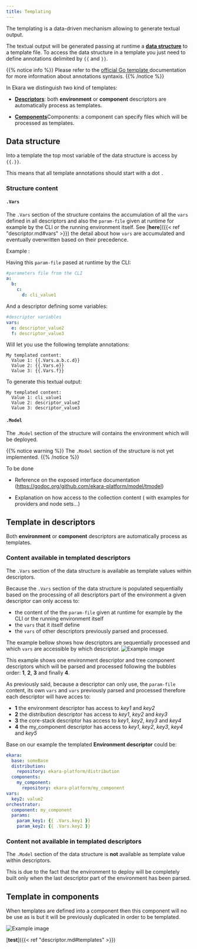 ```yaml
---
title: Templating
---
```



The templating is a data-driven mechanism allowing to generate textual output.

The textual output will be generated passing at runtime a [**data structure**](#data-structure) to a template file. To access the data structure in a template you just need to define annotations delimited by `{{` and `}}`.



{{% notice info %}}
Please refer to the [official Go template ](https://golang.org/pkg/text/template/) documentation for more information about annotations syntaxis. 
{{% /notice %}}

In Ekara we distinguish two kind of templates:


* [**Descriptors**](#template-in-descriptors): both **environment** or **component** descriptors are automatically process as templates.

* [**Components**](#template-in-components)Components: a component can specify files which will be processed as templates.


## Data structure

Into a template the top most variable of the data structure is access by `{{.}}`.

This means that all template annotations should start with a dot `.`

### Structure content


#### `.Vars` 

The `.Vars` section of the structure contains the accumulation of all the `vars` defined in all descriptors and also the `param-file` given at runtime for example by the CLI or the running environment itself. See [**here**]({{< ref "descriptor.md#vars" >}}) the detail about how `vars` are accumulated and eventually overwritten based on their precedence.

Example :

Having this `param-file` pased at runtime by the CLI:
```yaml
#parameters file from the CLI
a:
  b:
    c:
      d: cli_value1
```

And a descriptor defining some variables:
```yaml
#descriptor variables
vars:
  e: descriptor_value2
  f: descriptor_value3
```

Will let you use the following template annotations:
```
My templated content:
  Value 1: {{.Vars.a.b.c.d}}
  Value 2: {{.Vars.e}}
  Value 3: {{.Vars.f}}
```

To generate this textual output: 
```
My templated content:
  Value 1: cli_value1
  Value 2: descriptor_value2
  Value 3: descriptor_value3
```

#### `.Model`

The `.Model` section of the structure will contains the environment which will be deployed. 

{{% notice warning %}}
The `.Model` section of the structure is not yet implemented.
{{% /notice %}}

To be done

- Reference on the exposed interface documentation (https://godoc.org/github.com/ekara-platform/model/tmodel)

- Explanation on how access to the collection content ( with examples for providers and node sets...)
 

## Template in descriptors

Both **environment** or **component** descriptors are automatically process as templates. 

### Content available in templated descriptors

The `.Vars` section of the data structure is available as template values within descriptors.

Because the `.Vars` section of the data structure is populated sequentially based on the processing of all descriptors part of the environment a given descriptor can only access to:

* the content of the the `param-file` given at runtime for example by the CLI or the running environment itself
* the `vars` that it itself define 
* the `vars` of other descriptors previously parsed and processed.

The example bellow shows how descriptors are sequentially processed and which `vars` are accessible by which descriptor. 
![Example image](/img/sequence.png)

This example shows one environment descriptor and tree component descriptors which will be parsed and processed following the bubbles order: **1**, **2**, **3** and finally **4**. 

As previously said, because a descriptor can only use, the `param-file` content, its own `vars` and `vars` previously parsed and processed therefore each descriptor will have acces to:

- **1** the environment descriptor has access to *key1* and *key2*
- **2** the distribution descriptor has access to *key1*, *key2* and *key3*
- **3** the core-stack descriptor has access to *key1*, *key2*, *key3* and *key4*
- **4** the my_component descriptor has access to *key1*, *key2*, *key3*, *key4* and *key5*


Base on our example the templated **Environment descriptor** could be:
```yaml
ekara:
  base: someBase
  distribution:
    repository: ekara-platform/distribution
  components:
    my_component:
      repository: ekara-platform/my_component    
vars:
  key2: value2				
orchestrator:
  component: my_component
  params:
    param_key1: {{ .Vars.key1 }}
    param_key2: {{ .Vars.key2 }}
```    


### Content not available in templated descriptors

The `.Model` section of the data structure is **not** available as template value within descriptors.

This is due to the fact that the environment to deploy will be completely built only when the last descriptor part of the environment has been parsed.


## Template in components

When templates are defined into a component then this component will no be use as is but it will be previously duplicated in order to be templated.

![Example image](/img/template-component.png)



[**test**]({{< ref "descriptor.md#templates" >}})



